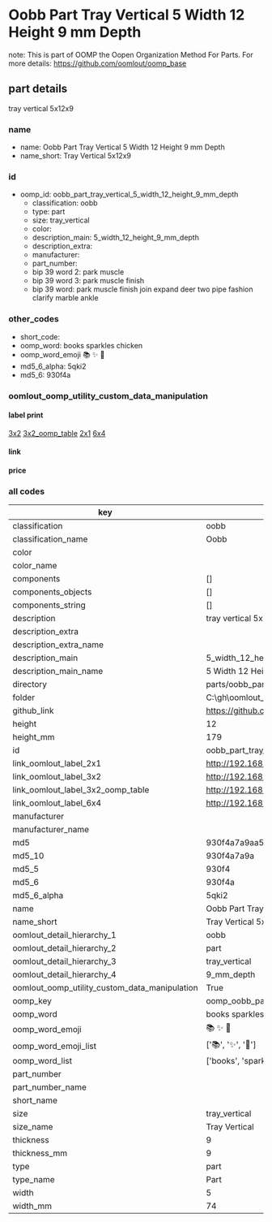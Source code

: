 # Oobb Part Tray Vertical 5 Width 12 Height 9 mm Depth  

note: This is part of OOMP the Oopen Organization Method For Parts. For more details: https://github.com/oomlout/oomp_base

##  part details
  



tray vertical 5x12x9



### name
* name: Oobb Part Tray Vertical 5 Width 12 Height 9 mm Depth
* name_short: Tray Vertical 5x12x9 
### id
* oomp_id: oobb_part_tray_vertical_5_width_12_height_9_mm_depth
  * classification: oobb
  * type: part
  * size: tray_vertical
  * color: 
  * description_main: 5_width_12_height_9_mm_depth
  * description_extra: 
  * manufacturer: 
  * part_number: 
  * bip 39 word 2: park muscle
  * bip 39 word 3: park muscle finish
  * bip 39 word: park muscle finish join expand deer two pipe fashion clarify marble ankle

### other_codes
* short_code: 
* oomp_word: books sparkles chicken
* oomp_word_emoji :books: :sparkles: :chicken:
* md5_6_alpha: 5qki2
* md5_6: 930f4a






### oomlout_oomp_utility_custom_data_manipulation
#### label print
[3x2](http://192.168.1.245:1112/?label=oomp%205qki2)
[3x2_oomp_table](http://192.168.1.108:1112/?label=oomp%205qki2)
[2x1](http://192.168.1.242:1112/?label=oomp%205qki2)
[6x4](http://192.168.1.55:1112/?label=oomp%205qki2)    

#### link

                              

#### price







### all codes 
| key | value |  
| --- | --- |  
| classification | oobb |  
| classification_name | Oobb |  
| color |  |  
| color_name |  |  
| components | [] |  
| components_objects | [] |  
| components_string | [] |  
| description | tray vertical 5x12x9 |  
| description_extra |  |  
| description_extra_name |  |  
| description_main | 5_width_12_height_9_mm_depth |  
| description_main_name | 5 Width 12 Height 9 mm Depth |  
| directory | parts/oobb_part_tray_vertical_5_width_12_height_9_mm_depth |  
| folder | C:\gh\oomlout_oobb_version_4_generated_parts\parts\oobb_part_tray_vertical_5_width_12_height_9_mm_depth |  
| github_link | https://github.com/oomlout/oomlout_oomp_part_src/tree/main/parts/oobb_part_tray_vertical_5_width_12_height_9_mm_depth |  
| height | 12 |  
| height_mm | 179 |  
| id | oobb_part_tray_vertical_5_width_12_height_9_mm_depth |  
| link_oomlout_label_2x1 | http://192.168.1.242:1112/?label=oomp%205qki2 |  
| link_oomlout_label_3x2 | http://192.168.1.245:1112/?label=oomp%205qki2 |  
| link_oomlout_label_3x2_oomp_table | http://192.168.1.108:1112/?label=oomp%205qki2 |  
| link_oomlout_label_6x4 | http://192.168.1.55:1112/?label=oomp%205qki2 |  
| manufacturer |  |  
| manufacturer_name |  |  
| md5 | 930f4a7a9aa55d74e5281782ae246502 |  
| md5_10 | 930f4a7a9a |  
| md5_5 | 930f4 |  
| md5_6 | 930f4a |  
| md5_6_alpha | 5qki2 |  
| name | Oobb Part Tray Vertical 5 Width 12 Height 9 mm Depth |  
| name_short | Tray Vertical 5x12x9  |  
| oomlout_detail_hierarchy_1 | oobb |  
| oomlout_detail_hierarchy_2 | part |  
| oomlout_detail_hierarchy_3 | tray_vertical |  
| oomlout_detail_hierarchy_4 | 9_mm_depth |  
| oomlout_oomp_utility_custom_data_manipulation | True |  
| oomp_key | oomp_oobb_part_tray_vertical_5_width_12_height_9_mm_depth |  
| oomp_word | books sparkles chicken |  
| oomp_word_emoji | :books: :sparkles: :chicken: |  
| oomp_word_emoji_list | [':books:', ':sparkles:', ':chicken:'] |  
| oomp_word_list | ['books', 'sparkles', 'chicken'] |  
| part_number |  |  
| part_number_name |  |  
| short_name |  |  
| size | tray_vertical |  
| size_name | Tray Vertical |  
| thickness | 9 |  
| thickness_mm | 9 |  
| type | part |  
| type_name | Part |  
| width | 5 |  
| width_mm | 74 |  
